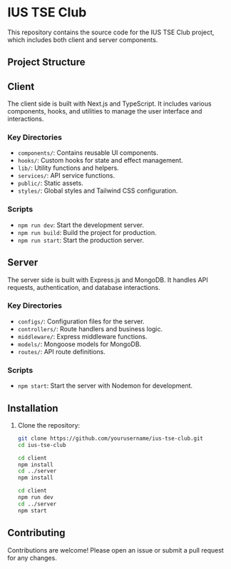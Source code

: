# IUS TSE Club

This repository contains the source code for the IUS TSE Club project, which includes both client and server components.

## Project Structure

## Client

The client side is built with Next.js and TypeScript. It includes various components, hooks, and utilities to manage the user interface and interactions.

### Key Directories

- `components/`: Contains reusable UI components.
- `hooks/`: Custom hooks for state and effect management.
- `lib/`: Utility functions and helpers.
- `services/`: API service functions.
- `public/`: Static assets.
- `styles/`: Global styles and Tailwind CSS configuration.

### Scripts

- `npm run dev`: Start the development server.
- `npm run build`: Build the project for production.
- `npm run start`: Start the production server.

## Server

The server side is built with Express.js and MongoDB. It handles API requests, authentication, and database interactions.

### Key Directories

- `configs/`: Configuration files for the server.
- `controllers/`: Route handlers and business logic.
- `middleware/`: Express middleware functions.
- `models/`: Mongoose models for MongoDB.
- `routes/`: API route definitions.

### Scripts

- `npm start`: Start the server with Nodemon for development.

## Installation

1. Clone the repository:
   ```sh
   git clone https://github.com/yourusername/ius-tse-club.git
   cd ius-tse-club

   cd client
   npm install
   cd ../server
   npm install

   cd client
   npm run dev
   cd ../server
   npm start
   ```

## Contributing
Contributions are welcome! Please open an issue or submit a pull request for any changes.

